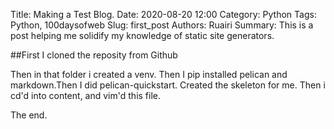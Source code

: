 Title: Making a Test Blog.
Date: 2020-08-20 12:00
Category: Python
Tags: Python, 100daysofweb
Slug: first_post
Authors: Ruairi
Summary: This is a post helping me solidify my knowledge of static site generators.

##First I cloned the reposity from Github

Then in that folder i created a venv. Then I pip installed pelican and markdown.Then I did pelican-quickstart. Created the skeleton for me. Then i cd'd into content, and vim'd this file. 

The end.

